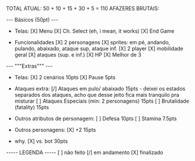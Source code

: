 TOTAL ATUAL: 50 + 10 + 15 + 30 + 5 = 110
AFAZERES BRUTAIS:

--- Básicos (50pt) ---
- Telas:
    [X] Menu
    [X] Ch. Select (eh, i mean, it works)
    [X] End Game
    
- Funcionalidades
    [X] 2 personagens 
        [X] sprites: em pé, andando, pulando, abaixado, ataque sup, ataque inf.
    [X] 2 player 
        [X] mobilidade geral
        [X] ataques (sup. e inf.)
        [X] HP
    [X] Melhor de 3
    
--- """Extras""" ---
- Telas:
    [X] 2 cenários                                  10pts
    [X] Pause                                       5pts
    
- Ataques extra:
    [/] Ataques em pulo/ abaixado                   15pts
        - deixei os estados separados dos ataques, acho que desse jeito 
        fica mais tranquilo pra misturar 
    [ ] Ataques Especiais (min: 2 personagens)      15pts
    [ ] Brutalidade (fatality)                      15pts
    
- Outros atributos de personagem:
    [ ] Defesa                                      10pts
    [ ] Stamina                                     7.5pts
    
- Outros personagens:
    [X] +2                                          15pts

- why.
    [X] vs. bot                                     30pts
    
----- LEGENDA -----
[ ] não feito
[/] em andamento
[X] finalizado
